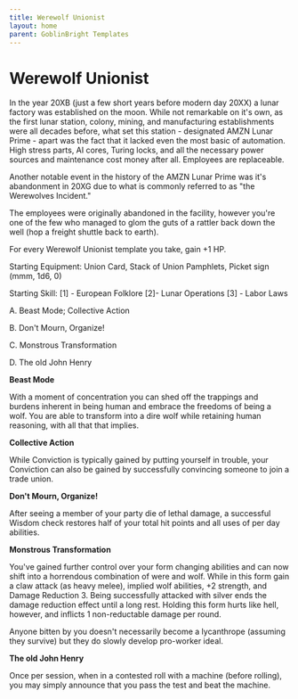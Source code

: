 ```yaml
---
title: Werewolf Unionist
layout: home
parent: GoblinBright Templates
---
```




# Werewolf Unionist

In the year 20XB (just a few short years before modern day 20XX) a lunar factory was established on the moon. While not remarkable on it's own, as the first lunar station, colony, mining, and manufacturing establishments were all decades before, what set this station - designated AMZN Lunar Prime - apart was the fact that it lacked even the most basic of automation. High stress parts, AI cores, Turing locks, and all the necessary power sources and maintenance cost money after all. Employees are replaceable. 

Another notable event in the history of the AMZN Lunar Prime was it's abandonment in 20XG due to what is commonly referred to as "the Werewolves Incident." 

The employees were originally abandoned in the facility, however you're one of the few who managed to glom the guts of a rattler back down the well (hop a freight shuttle back to earth). 

For every Werewolf Unionist template you take, gain +1 HP. 

Starting Equipment: Union Card, Stack of Union Pamphlets,  Picket sign (mmm, 1d6, 0) 

Starting Skill: [1] - European Folklore [2]- Lunar Operations [3] - Labor Laws


A. Beast Mode; Collective Action				

B. Don't Mourn, Organize!

C. Monstrous Transformation

D. The old John Henry 

**Beast Mode**

With a moment of concentration you can shed off the trappings and burdens inherent in being human and embrace the freedoms of being a wolf. You are able to transform into a dire wolf while retaining human reasoning, with all that that implies. 

**Collective Action**

While Conviction is typically gained by putting yourself in trouble, your Conviction can also be gained by successfully convincing someone to join a trade union. 

**Don't Mourn, Organize!**

After seeing a member of your party die of lethal damage, a successful Wisdom check restores half of your total hit points and all uses of per day abilities. 

**Monstrous Transformation**

You've gained further control over your form changing abilities and can now shift into a horrendous combination of were and wolf. While in this form gain a claw attack (as heavy melee), implied wolf abilities, +2 strength, and Damage Reduction 3. Being successfully attacked with silver ends the damage reduction effect until a long rest. Holding this form hurts like hell, however, and inflicts 1 non-reductable damage per round. 

Anyone bitten by you doesn't necessarily become a lycanthrope (assuming they survive) but they do slowly develop pro-worker ideal. 

**The old John Henry** 

Once per session, when in a contested roll with a machine (before rolling), you may simply announce that you pass the test and beat the machine. 
